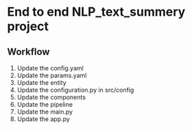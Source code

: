 # End to end NLP_text_summery project


## Workflow

1. Update the config.yaml 
2. Update the params.yaml
3. Update the entity
4. Update the configuration.py in src/config
5. Update the components
6. Update the pipeline
7. Update the main.py
8. Update the app.py

  